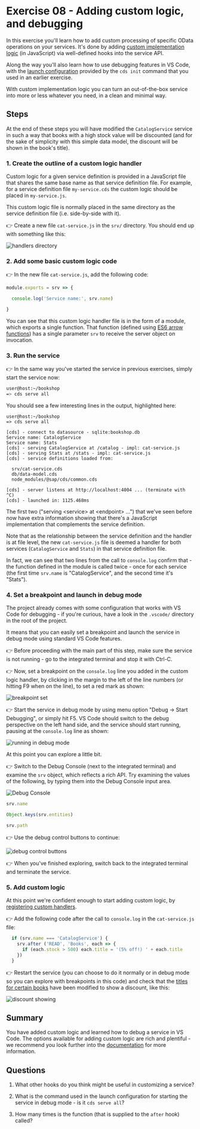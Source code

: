 # Exercise 08 - Adding custom logic, and debugging

In this exercise you'll learn how to add custom processing of specific OData operations on your services. It's done by adding [custom implementation logic](https://help.sap.com/viewer/65de2977205c403bbc107264b8eccf4b/Cloud/en-US/68af515a26d944c38d81fd92ad33681e.html) (in JavaScript) via well-defined hooks into the service API.

Along the way you'll also learn how to use debugging features in VS Code, with the [launch configuration](https://code.visualstudio.com/docs/editor/debugging#_launch-configurations) provided by the `cds init` command that you used in an earlier exercise.

With custom implementation logic you can turn an out-of-the-box service into more or less whatever you need, in a clean and minimal way.


## Steps

At the end of these steps you will have modified the `CatalogService` service in such a way that books with a high stock value will be discounted (and for the sake of simplicity with this simple data model, the discount will be shown in the book's title).


### 1. Create the outline of a custom logic handler

Custom logic for a given service definition is provided in a JavaScript file that shares the same base name as that service definition file. For example, for a service definition file `my-service.cds` the custom logic should be placed in `my-service.js`.

This custom logic file is normally placed in the same directory as the service definition file (i.e. side-by-side with it).

:point_right: Create a new file `cat-service.js` in the `srv/` directory. You should end up with something like this:

![handlers directory](handlers-dir.png)


### 2. Add some basic custom logic code

:point_right: In the new file `cat-service.js`, add the following code:

```javascript
module.exports = srv => {

  console.log('Service name:', srv.name)

}
```

You can see that this custom logic handler file is in the form of a module, which exports a single function. That function (defined using [ES6 arrow functions](https://developer.mozilla.org/en-US/docs/Web/JavaScript/Reference/Functions/Arrow_functions)) has a single parameter `srv` to receive the server object on invocation.


### 3. Run the service

:point_right: In the same way you've started the service in previous exercises, simply start the service now:

```sh
user@host:~/bookshop
=> cds serve all
```

You should see a few interesting lines in the output, highlighted here:

```
user@host:~/bookshop
=> cds serve all

[cds] - connect to datasource - sqlite:bookshop.db
Service name: CatalogService
Service name: Stats
[cds] - serving CatalogService at /catalog - impl: cat-service.js
[cds] - serving Stats at /stats - impl: cat-service.js
[cds] - service definitions loaded from:

  srv/cat-service.cds
  db/data-model.cds
  node_modules/@sap/cds/common.cds

[cds] - server listens at http://localhost:4004 ... (terminate with ^C)
[cds] - launched in: 1125.468ms
```

The first two ("serving \<service\> at \<endpoint\> ...") that we've seen before now have extra information showing that there's a JavaScript implementation that complements the service definition.

Note that as the relationship between the service definition and the handler is at file level, the new `cat-service.js` file is deemed a handler for both services (`CatalogService` and `Stats`) in that service definition file.

In fact, we can see that two lines from the call to `console.log` confirm that - the function defined in the module is called twice - once for each service (the first time `srv.name` is "CatalogService", and the second time it's "Stats").


### 4. Set a breakpoint and launch in debug mode

The project already comes with some configuration that works with VS Code for debugging - if you're curious, have a look in the `.vscode/` directory in the root of the project.

It means that you can easily set a breakpoint and launch the service in debug mode using standard VS Code features.

:point_right: Before proceeding with the main part of this step, make sure the service is not running - go to the integrated terminal and stop it with Ctrl-C.

:point_right: Now, set a breakpoint on the `console.log` line you added in the custom logic handler, by clicking in the margin to the left of the line numbers (or hitting F9 when on the line), to set a red mark as shown:

![breakpoint set](breakpoint-set.png)

:point_right: Start the service in debug mode by using menu option "Debug -> Start Debugging", or simply hit F5. VS Code should switch to the debug perspective on the left hand side, and the service should start running, pausing at the `console.log` line as shown:

![running in debug mode](running-debug.png)

At this point you can explore a little bit.

:point_right: Switch to the Debug Console (next to the integrated terminal) and examine the `srv` object, which reflects a rich API. Try examining the values of the following, by typing them into the Debug Console input area.

![Debug Console](debug-console.png)

```javascript
srv.name
```

```javascript
Object.keys(srv.entities)
```

```javascript
srv.path
```

:point_right: Use the debug control buttons to continue:

![debug control buttons](debug-buttons.png)


:point_right: When you've finished exploring, switch back to the integrated terminal and terminate the service.


### 5. Add custom logic

At this point we're confident enough to start adding custom logic, by [registering custom handlers](https://help.sap.com/viewer/65de2977205c403bbc107264b8eccf4b/Cloud/en-US/94c7b69cc4584a1a9dfd9cb2da295d5e.html).

:point_right: Add the following code after the call to `console.log` in the `cat-service.js` file:

```js
  if (srv.name === 'CatalogService') {
    srv.after ('READ', 'Books', each => {
      if (each.stock > 500) each.title = '(5% off!) ' + each.title
    })
  }
```

:point_right: Restart the service (you can choose to do it normally or in debug mode so you can explore with breakpoints in this code) and check that the [titles for certain books](http://localhost:4004/catalog/Books) have been modified to show a discount, like this:

![discount showing](discount.png)


## Summary

You have added custom logic and learned how to debug a service in VS Code. The options available for adding custom logic are rich and plentiful - we recommend you look further into the [documentation](https://help.sap.com/viewer/65de2977205c403bbc107264b8eccf4b/Cloud/en-US/94c7b69cc4584a1a9dfd9cb2da295d5e.html) for more information.


## Questions

1. What other hooks do you think might be useful in customizing a service?

1. What is the command used in the launch configuration for starting the service in debug mode - is it `cds serve all`?

1. How many times is the function (that is supplied to the `after` hook) called?
